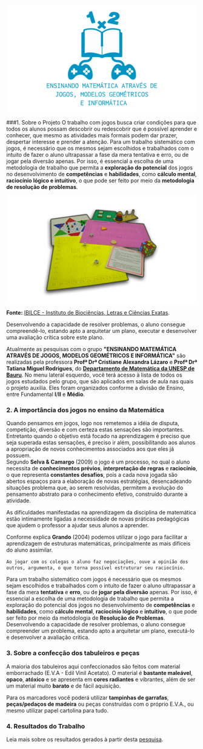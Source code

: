 ![ENSINANDO MATEMÁTICA ATRAVÉS DE JOGOS, MODELOS GEOMÉTRICOS E INFORMÁTICA](/catalogo-de-jogos/imagens/logo-cover.png "ENSINANDO MATEMÁTICA")

###1. Sobre o Projeto
O trabalho com jogos busca criar condições para que todos os alunos possam descobrir ou redescobrir que é possível aprender e conhecer, que mesmo as atividades mais formais podem dar prazer, despertar interesse e prender a atenção.
Para um trabalho sistemático com jogos, é necessário que os mesmos sejam escolhidos e trabalhados com o intuito de fazer o aluno ultrapassar a fase da mera tentativa e erro, ou de jogar pela diversão apenas. Por isso, é essencial a escolha de uma metodologia de trabalho que permita a **exploração do potencial** dos jogos no desenvolvimento de **competências** e **habilidades**, como **cálculo mental**, **raciocínio lógico e intuitivo**, o que pode ser feito por meio da **metodologia de resolução de problemas**.

![Jogos Educativos](/catalogo-de-jogos/imagens/intro-img.png "Jogos Educativos")  

**Fonte:** [IBILCE - Instituto de Biociências, Letras e Ciências Exatas](http://www.ibilce.unesp.br/Home/Departamentos/Matematica/labmat/jogo_capa.png).  

Desenvolvendo a capacidade de resolver problemas, o aluno consegue compreendê-lo, estando apto a arquitetar um plano, executar e desenvolver uma avaliação crítica sobre este plano.  

Atualmente as pesquisas com o grupo **"ENSINANDO MATEMÁTICA ATRAVÉS DE JOGOS, MODELOS GEOMÉTRICOS E INFORMÁTICA"** são realizadas pela professora **Profª Drª Cristiane Alexandra Lázaro** e **Profª Drª Tatiana Miguel Rodrigues**, do [**Departamento de Matemática da UNESP de Bauru**](http://www.fc.unesp.br/#!/departamentos/matematica).
No menu lateral esquerdo, você terá acesso à lista de todos os jogos estudados pelo grupo, que são aplicados em salas de aula nas quais o projeto auxilia. Eles foram organizados conforme a divisão de Ensino, entre Fundamental **I**/**II** e **Médio**.

###  2. A importância dos jogos no ensino da Matemática

Quando pensamos em jogos, logo nos remetemos a idéia de disputa, competição, diversão e com certeza estas sensações são importantes. Entretanto quando o objetivo está focado na aprendizagem é preciso que seja superada estas sensações, é preciso ir além, possibilitando aos alunos a apropriação de novos conhecimentos associados aos que eles já possuem.  
Segundo **Selva & Camargo** (2009) o jogo é um processo, no qual o aluno necessita de **conhecimentos prévios**, **interpretação de regras** e **raciocínio**, o que representa **constantes desafios**, pois a cada nova jogada são abertos espaços para a elaboração de novas estratégias, desencadeando situações problema que, ao serem resolvidas, permitem a evolução do pensamento abstrato para o conhecimento efetivo, construído durante a atividade.


As dificuldades manifestadas na aprendizagem da disciplina de matemática estão intimamente ligadas a necessidade de novas práticas pedagógicas que ajudem o professor a ajudar seus alunos a aprender.


Conforme explica **Grando** (2004) podemos utilizar o jogo para facilitar a aprendizagem de estruturas matemáticas, principalmente as mais difíceis do aluno assimilar.

	Ao jogar com os colegas o aluno faz negociações, ouve a opinião dos outros, argumenta, o que torna possível estruturar seu raciocínio.

Para um trabalho sistemático com jogos é necessário que os mesmos sejam escolhidos e trabalhados com o intuito de fazer o aluno ultrapassar a fase da mera **tentativa** e **erro**, ou de **jogar pela diversão** apenas. Por isso, é essencial a escolha de uma metodologia de trabalho que permita a exploração do potencial dos jogos no desenvolvimento de **competências** e **habilidades**, como **cálculo mental**, **raciocínio lógico** e **intuitivo**, o que pode ser feito por meio da metodologia de **Resolução de Problemas**.  
Desenvolvendo a capacidade de resolver problemas, o aluno consegue compreender um problema, estando apto a arquitetar um plano, executá-lo e desenvolver a avaliação crítica.


### 3. Sobre a confecção dos tabuleiros e peças

A maioria dos tabuleiros aqui confeccionados são feitos com material emborrachado (E.V.A - Edil Vinil Acetato). O material é **bastante maleável**, **opaco**, **atóxico** e se apresenta em **cores radiantes** e vibrantes, além de ser um material muito **barato** e de fácil aquisição.  

Para os marcadores você poderá utilizar **tampinhas de garrafas**, **peças/pedaços de madeira** ou peças construídas com o próprio E.V.A., ou mesmo utilizar papel cartolina para tudo.  


### 4.  Resultados do Trabalho

Leia mais sobre os resultados gerados à partir desta [pesquisa](http://tcc.brunoluizgr.com/faculdade/pesquisa/documento-final.pdf).
 